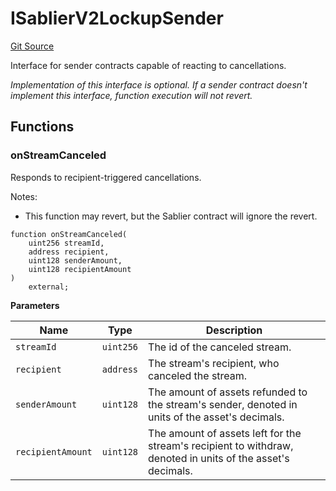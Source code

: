 # ISablierV2LockupSender

[Git Source](https://github.com/sablier-labs/v2-core/blob/412ec3d3998a766507de96afdb26c797d2ae491d/src/interfaces/hooks/ISablierV2LockupSender.sol)

Interface for sender contracts capable of reacting to cancellations.

_Implementation of this interface is optional. If a sender contract doesn't implement this interface, function execution
will not revert._

## Functions

### onStreamCanceled

Responds to recipient-triggered cancellations.

Notes:

- This function may revert, but the Sablier contract will ignore the revert.

```solidity
function onStreamCanceled(
    uint256 streamId,
    address recipient,
    uint128 senderAmount,
    uint128 recipientAmount
)
    external;
```

**Parameters**

| Name              | Type      | Description                                                                                                 |
| ----------------- | --------- | ----------------------------------------------------------------------------------------------------------- |
| `streamId`        | `uint256` | The id of the canceled stream.                                                                              |
| `recipient`       | `address` | The stream's recipient, who canceled the stream.                                                            |
| `senderAmount`    | `uint128` | The amount of assets refunded to the stream's sender, denoted in units of the asset's decimals.             |
| `recipientAmount` | `uint128` | The amount of assets left for the stream's recipient to withdraw, denoted in units of the asset's decimals. |
